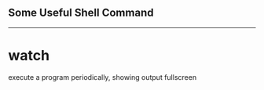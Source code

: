 ## Some Useful Shell Command ##
-------

# watch #
execute a program periodically, showing output fullscreen
